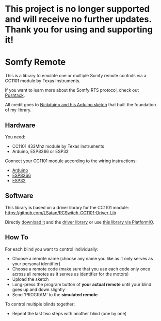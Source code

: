 # This project is no longer supported and will receive no further updates. Thank you for using and supporting it!

# Somfy Remote

This is a library to emulate one or multiple Somfy remote controls via a CC1101 module by Texas Instruments.

If you want to learn more about the Somfy RTS protocol, check out [Pushtack](https://pushstack.wordpress.com/somfy-rts-protocol/).

All credit goes to [Nickduino and his Arduino sketch](https://github.com/Nickduino/Somfy_Remote) that built the foundation of my library.

## Hardware

You need:

- CC1101 433Mhz module by Texas Instruments
- Arduino, ESP8266 or ESP32

Connect your CC1101 module according to the wiring instructions:

- [Arduino](https://github.com/LSatan/SmartRC-CC1101-Driver-Lib/blob/master/img/Nano_CC1101.png)
- [ESP8266](https://github.com/LSatan/SmartRC-CC1101-Driver-Lib/blob/master/img/Esp8266_CC1101.png)
- [ESP32](https://github.com/LSatan/SmartRC-CC1101-Driver-Lib/blob/master/img/Esp32_CC1101.png)

## Software

This library is based on a driver library for the CC1101 module: https://github.com/LSatan/RCSwitch-CC1101-Driver-Lib

Directly [download it](https://github.com/EinfachArne/Somfy_Remote/archive/master.zip) and the [driver library](https://github.com/LSatan/SmartRC-CC1101-Driver-Lib/archive/933020a9f8788ef11173278fd5396c16f8939785.zip) or use [this library via PlatformIO](https://platformio.org/lib/show/6414/Somfy_Remote/installation).

## How To

For each blind you want to control individually:

- Choose a remote name (choose any name you like as it only serves as your personal identifier)
- Choose a remote code (make sure that you use each code only once across all remotes as it serves as identifier for the motors)
- Upload the sketch
- Long-press the program button of <b>your actual remote</b> until your blind goes up and down slightly
- Send 'PROGRAM' to the <b>simulated remote</b>

To control multiple blinds together:

- Repeat the last two steps with another blind (one by one)
